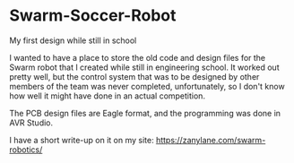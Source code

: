 # Swarm-Soccer-Robot
My first design while still in school

I wanted to have a place to store the old code and design files for the Swarm robot that I created while still in engineering
school. It worked out pretty well, but the control system that was to be designed by other members of the team was never
completed, unfortunately, so I don't know how well it might have done in an actual competition.

The PCB design files are Eagle format, and the programming was done in AVR Studio.

I have a short write-up on it on my site: https://zanylane.com/swarm-robotics/

